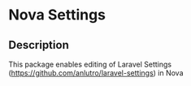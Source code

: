 # Nova Settings

## Description

This package enables editing of Laravel Settings (https://github.com/anlutro/laravel-settings) in Nova
